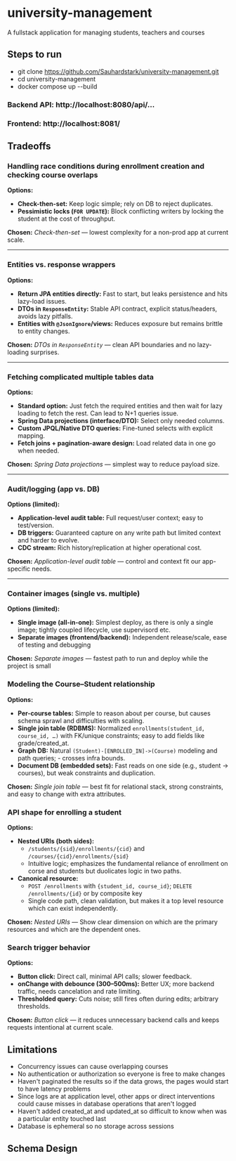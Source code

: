 # university-management
A fullstack application for managing students, teachers and courses

## Steps to run
* git clone https://github.com/Sauhardstark/university-management.git
* cd university-management
* docker compose up --build

### Backend API: http://localhost:8080/api/...

### Frontend:  http://localhost:8081/


## Tradeoffs

### Handling race conditions during enrollment creation and checking course overlaps
**Options:**
- **Check-then-set:** Keep logic simple; rely on DB to reject duplicates.
- **Pessimistic locks (`FOR UPDATE`):** Block conflicting writers by locking the student at the cost of throughput.

**Chosen:** *Check-then-set* — lowest complexity for a non-prod app at current scale.

---

### Entities vs. response wrappers
**Options:**
- **Return JPA entities directly:** Fast to start, but leaks persistence and hits lazy-load issues.
- **DTOs in `ResponseEntity`:** Stable API contract, explicit status/headers, avoids lazy pitfalls.
- **Entities with `@JsonIgnore`/views:** Reduces exposure but remains brittle to entity changes.

**Chosen:** *DTOs in `ResponseEntity`* — clean API boundaries and no lazy-loading surprises.

---

### Fetching complicated multiple tables data
**Options:**
- **Standard option:** Just fetch the required entities and then wait for lazy loading to fetch the rest. Can lead to N+1 queries issue.
- **Spring Data projections (interface/DTO):** Select only needed columns.
- **Custom JPQL/Native DTO queries:** Fine-tuned selects with explicit mapping.
- **Fetch joins + pagination-aware design:** Load related data in one go when needed.

**Chosen:** *Spring Data projections* — simplest way to reduce payload size.

---

### Audit/logging (app vs. DB)
**Options (limited):**
- **Application-level audit table:** Full request/user context; easy to test/version.
- **DB triggers:** Guaranteed capture on any write path but limited context and harder to evolve.
- **CDC stream:** Rich history/replication at higher operational cost.

**Chosen:** *Application-level audit table* — control and context fit our app-specific needs.

---

### Container images (single vs. multiple)
**Options (limited):**
- **Single image (all-in-one):** Simplest deploy, as there is only a single image; tightly coupled lifecycle, use supervisord etc.
- **Separate images (frontend/backend):** Independent release/scale, ease of testing and debugging

**Chosen:** *Separate images* — fastest path to run and deploy while the project is small

### Modeling the Course–Student relationship
**Options:**
- **Per-course tables:** Simple to reason about per course, but causes schema sprawl and difficulties with scaling.
- **Single join table (RDBMS):** Normalized `enrollments(student_id, course_id, …)` with FK/unique constraints; easy to add fields like grade/created_at.
- **Graph DB:** Natural `(Student)-[ENROLLED_IN]->(Course)` modeling and path queries; - crosses infra bounds.
- **Document DB (embedded sets):** Fast reads on one side (e.g., student → courses), but weak constraints and duplication.

**Chosen:** *Single join table* — best fit for relational stack, strong constraints, and easy to change with extra attributes.


### API shape for enrolling a student
**Options:**
- **Nested URIs (both sides):**  
  - `/students/{sid}/enrollments/{cid}` and `/courses/{cid}/enrollments/{sid}`  
  - Intuitive logic; emphasizes the fundamental reliance of enrollment on corse and students but duolicates logic in two paths.
- **Canonical resource:**  
  - `POST /enrollments` with `{student_id, course_id}`; `DELETE /enrollments/{id}` or by composite key  
  - Single code path, clean validation, but makes it a top level resource which can exist independently.

**Chosen:** *Nested URIs* — Show clear dimension on which are the primary resources and which are the dependent ones.


### Search trigger behavior
**Options:**
- **Button click:** Direct call, minimal API calls; slower feedback.
- **onChange with debounce (300–500ms):** Better UX; more backend traffic, needs cancelation and rate limiting.
- **Thresholded query:** Cuts noise; still fires often during edits; arbitrary thresholds.

**Chosen:** *Button click* — it reduces unnecessary backend calls and keeps requests intentional at current scale.


## Limitations
* Concurrency issues can cause overlapping courses
* No authentication or authorization so everyone is free to make changes
* Haven't paginated the results so if the data grows, the pages would start to have latency problems
* Since logs are at application level, other apps or direct interventions could cause misses in database operations that aren't logged
* Haven't added created_at and updated_at so difficult to know when was a particular entity touched last
* Database is ephemeral so no storage across sessions

## Schema Design
